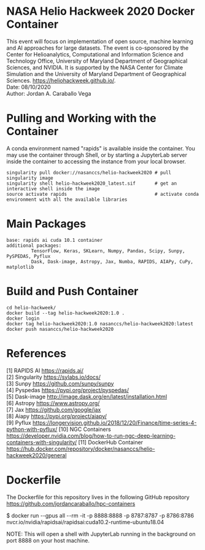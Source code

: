 # NASA Helio Hackweek 2020 Docker Container

This event will focus on implementation of open source, machine learning and AI
approaches for large datasets. The event is co-sponsored by the Center for
Helioanalytics, Computational and Information Science and Technology Office,
University of Maryland Department of Geographical Sciences, and NVIDIA. It is
supported by the NASA Center for Climate Simulation and the University of Maryland
Department of Geographical Sciences. https://heliohackweek.github.io/. <br/>
Date: 08/10/2020 <br/>
Author: Jordan A. Caraballo Vega

# Pulling and Working with the Container
A conda environment named "rapids" is available inside the container. You may use the container through Shell, or by starting a JupyterLab server inside the container to accessing the instance from your local browser. 
```
singularity pull docker://nasanccs/helio-hackweek2020 # pull singularity image
singularity shell helio-hackweek2020_latest.sif       # get an interactive shell inside the image
source activate rapids                                # activate conda environment with all the available libraries
```
# Main Packages
```
base: rapids ai cuda 10.1 container
additional packages:
         TensorFlow, Keras, SKLearn, Numpy, Pandas, Scipy, Sunpy, PySPEDAS, Pyflux
         Dask, Dask-image, Astropy, Jax, Numba, RAPIDS, AIAPy, CuPy, matplotlib
```
# Build and Push Container
```
cd helio-hackweek/
docker build --tag helio-hackweek2020:1.0 .
docker login
docker tag helio-hackweek2020:1.0 nasanccs/helio-hackweek2020:latest
docker push nasanccs/helio-hackweek2020
```

# References

[1] RAPIDS AI https://rapids.ai/ <br/>
[2] Singularity https://sylabs.io/docs/ <br/>
[3] Sunpy https://github.com/sunpy/sunpy <br/>
[4] Pyspedas https://pypi.org/project/pyspedas/ <br/>
[5] Dask-image http://image.dask.org/en/latest/installation.html <br/>
[6] Astropy https://www.astropy.org/ <br/>
[7] Jax https://github.com/google/jax <br/>
[8] Aiapy https://pypi.org/project/aiapy/ <br/>
[9] Pyflux https://longervision.github.io/2018/12/20/Finance/time-series-4-python-with-pyflux/
[10] NGC Containers https://developer.nvidia.com/blog/how-to-run-ngc-deep-learning-containers-with-singularity/
[11] DockerHub Container https://hub.docker.com/repository/docker/nasanccs/helio-hackweek2020/general

# Dockerfile
The Dockerfile for this repository lives in the following GitHub repository https://github.com/jordancaraballo/hpc-containers


$ docker run --gpus all --rm -it -p 8888:8888 -p 8787:8787 -p 8786:8786 \
         nvcr.io/nvidia/rapidsai/rapidsai:cuda10.2-runtime-ubuntu18.04

NOTE: This will open a shell with JupyterLab running in the background on port 8888 on your host machine.
